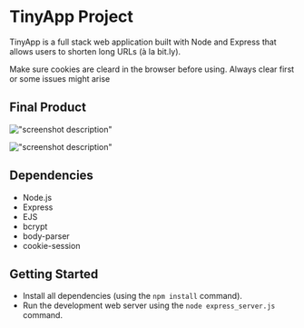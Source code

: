 # TinyApp Project

TinyApp is a full stack web application built with Node and Express that allows users to shorten long URLs (à la bit.ly).

Make sure cookies are cleard in the browser before using. Always clear first or some issues might arise

## Final Product

!["screenshot description"](#)

!["screenshot description"](#)

## Dependencies

- Node.js
- Express
- EJS
- bcrypt
- body-parser
- cookie-session

## Getting Started

- Install all dependencies (using the `npm install` command).
- Run the development web server using the `node express_server.js` command.
